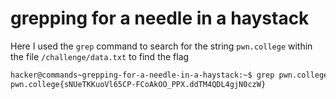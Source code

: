 # grepping for a needle in a haystack
Here I used the `grep` command to search for the string `pwn.college` within the file `/challenge/data.txt` to find the flag
```bash
hacker@commands~grepping-for-a-needle-in-a-haystack:~$ grep pwn.college /challenge/data.txt
pwn.college{sNUeTKKuoVl65CP-FCoAkOO_PPX.ddTM4QDL4gjN0czW}
```
